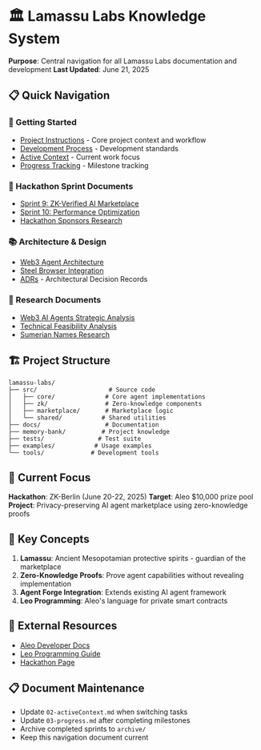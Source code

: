 # 🏛️ Lamassu Labs Knowledge System

**Purpose**: Central navigation for all Lamassu Labs documentation and development
**Last Updated**: June 21, 2025

## 📋 Quick Navigation

### 🚀 Getting Started
- [Project Instructions](../CLAUDE.md) - Core project context and workflow
- [Development Process](01-README-DevProcess.md) - Development standards
- [Active Context](02-activeContext.md) - Current work focus
- [Progress Tracking](03-progress.md) - Milestone tracking

### 🎯 Hackathon Sprint Documents
- [Sprint 9: ZK-Verified AI Marketplace](sprint9-hackathon-zk-verified-ai-marketplace.md)
- [Sprint 10: Performance Optimization](../../../sprint10-hackathon-performance-optimization.md)
- [Hackathon Sponsors Research](zk-berlin-hackathon-sponsors-research.md)

### 📚 Architecture & Design
- [Web3 Agent Architecture](../docs/architecture/WEB3_AGENT_ARCHITECTURE.md)
- [Steel Browser Integration](../docs/guides/STEEL_BROWSER_INTEGRATION.md)
- [ADRs](adrs/) - Architectural Decision Records

### 🔬 Research Documents
- [Web3 AI Agents Strategic Analysis](../research/web3_ai_agents_strategic_analysis.md)
- [Technical Feasibility Analysis](../research/web3_ai_agent_technical_feasibility_analysis.md)
- [Sumerian Names Research](../research/sumarien_names.md)

## 🏗️ Project Structure

```
lamassu-labs/
├── src/                    # Source code
│   ├── core/              # Core agent implementations
│   ├── zk/                # Zero-knowledge components
│   ├── marketplace/       # Marketplace logic
│   └── shared/           # Shared utilities
├── docs/                  # Documentation
├── memory-bank/          # Project knowledge
├── tests/               # Test suite
├── examples/           # Usage examples
└── tools/             # Development tools
```

## 🎯 Current Focus

**Hackathon**: ZK-Berlin (June 20-22, 2025)
**Target**: Aleo $10,000 prize pool
**Project**: Privacy-preserving AI agent marketplace using zero-knowledge proofs

## 📝 Key Concepts

1. **Lamassu**: Ancient Mesopotamian protective spirits - guardian of the marketplace
2. **Zero-Knowledge Proofs**: Prove agent capabilities without revealing implementation
3. **Agent Forge Integration**: Extends existing AI agent framework
4. **Leo Programming**: Aleo's language for private smart contracts

## 🔗 External Resources

- [Aleo Developer Docs](https://developer.aleo.org)
- [Leo Programming Guide](https://leo-lang.org/)
- [Hackathon Page](https://zk-hack-berlin.devfolio.co/)

## 📋 Document Maintenance

- Update `02-activeContext.md` when switching tasks
- Update `03-progress.md` after completing milestones
- Archive completed sprints to `archive/`
- Keep this navigation document current